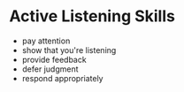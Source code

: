 # Active Listening Skills

* pay attention
* show that you're listening
* provide feedback
* defer judgment
* respond appropriately
